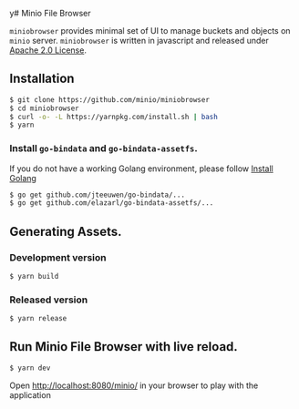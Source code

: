 y# Minio File Browser

``miniobrowser`` provides minimal set of UI to manage buckets and objects on ``minio`` server. ``miniobrowser`` is written in javascript and released under [Apache 2.0 License](./LICENSE).

## Installation

```sh
$ git clone https://github.com/minio/miniobrowser
$ cd miniobrowser
$ curl -o- -L https://yarnpkg.com/install.sh | bash
$ yarn
```

### Install `go-bindata` and `go-bindata-assetfs`.

If you do not have a working Golang environment, please follow [Install Golang](https://docs.minio.io/docs/how-to-install-golang)

```sh
$ go get github.com/jteeuwen/go-bindata/...
$ go get github.com/elazarl/go-bindata-assetfs/...
```

## Generating Assets.

### Development version

```sh
$ yarn build
```

### Released version

```sh
$ yarn release
```

## Run Minio File Browser with live reload.

```sh
$ yarn dev
```

Open [http://localhost:8080/minio/](http://localhost:8080/minio/) in your browser to play with the application
